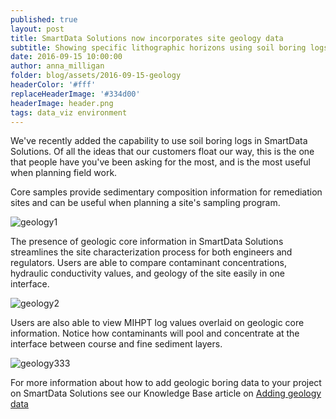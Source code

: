 ```yaml
---
published: true
layout: post
title: SmartData Solutions now incorporates site geology data
subtitle: Showing specific lithographic horizons using soil boring logs
date: 2016-09-15 10:00:00
author: anna_milligan
folder: blog/assets/2016-09-15-geology
headerColor: '#fff'
replaceHeaderImage: '#334d00'
headerImage: header.png
tags: data_viz environment
---
```


We've recently added the capability to use soil boring logs in SmartData Solutions. Of all the ideas that our customers float our way, this is the one that people have you've been asking for the most, and is the most useful when planning field work.

Core samples provide sedimentary composition information for remediation sites and can be useful when planning a site's sampling program. <!--more-->  

![geology1]({{site.baseurl}}/{{page.folder}}/geology1.png)

The presence of geologic core information in SmartData Solutions streamlines the site characterization process for both engineers and regulators.  Users are able to compare contaminant concentrations, hydraulic conductivity values, and geology of the site easily in one interface.

![geology2]({{site.baseurl}}/{{page.folder}}/geology2.png)

Users are also able to view MIHPT log values overlaid on geologic core information.  Notice how contaminants will pool and concentrate at the interface between course and fine sediment layers.

![geology333]({{site.baseurl}}/{{page.folder}}/geology333.png)

For more information about how to add geologic boring data to your project on SmartData Solutions see our Knowledge Base article on [Adding geology data](http://help.smartdata-solutions.com/knowledgebase/articles/955198-adding-geology-data)
